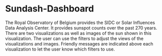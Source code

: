 # Sundash-Dashboard
The Royal Observatory of Belgium provides the SIDC or Solar Influences Data Analysis Center. It provides sunspot counts over the past 270 years. There are two visualizations as well as images of the sun shown in this visualization. The user can use the filters to adjust the views of the visualizations and images. Friendly messages are indicated above each visualization to let the user know which filters to use. 
